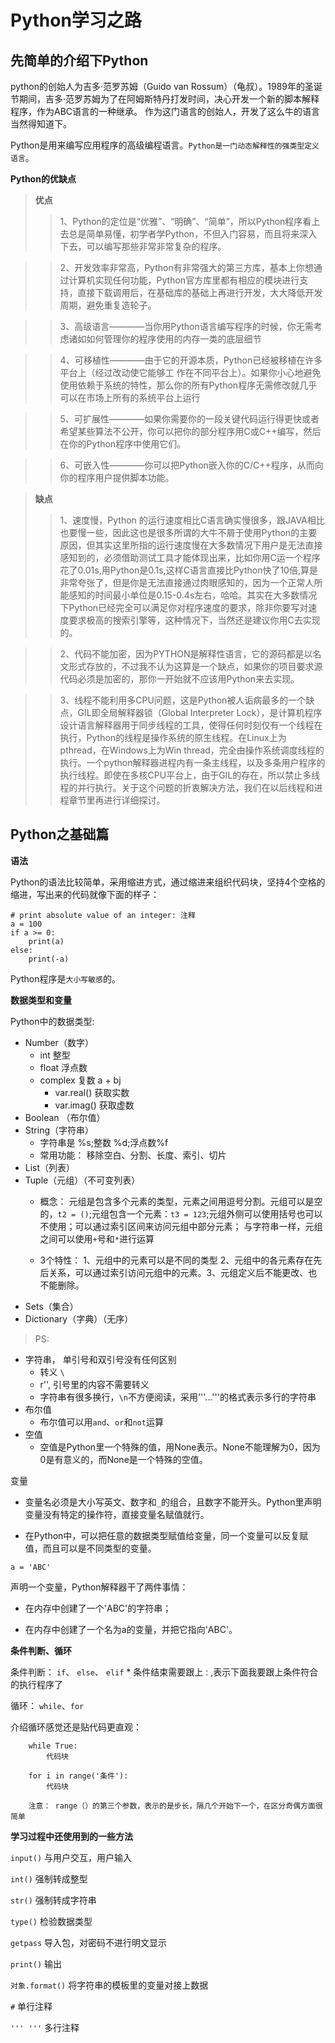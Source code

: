 # Python学习之路

## 先简单的介绍下Python

python的创始人为吉多·范罗苏姆（Guido van Rossum）（龟叔）。1989年的圣诞节期间，吉多·范罗苏姆为了在阿姆斯特丹打发时间，决心开发一个新的脚本解释程序，作为ABC语言的一种继承。 作为这门语言的创始人，开发了这么牛的语言当然得知道下。

Python是用来编写应用程序的高级编程语言。`Python是一门动态解释性的强类型定义语言`。

**Python的优缺点**

> **优点**
>> 1、Python的定位是“优雅”、“明确”、“简单”，所以Python程序看上去总是简单易懂，初学者学Python，不但入门容易，而且将来深入下去，可以编写那些非常非常复杂的程序。

>> 2、开发效率非常高，Python有非常强大的第三方库，基本上你想通过计算机实现任何功能，Python官方库里都有相应的模块进行支持，直接下载调用后，在基础库的基础上再进行开发，大大降低开发周期，避免重复造轮子。

>> 3、高级语言————当你用Python语言编写程序的时候，你无需考虑诸如如何管理你的程序使用的内存一类的底层细节

>> 4、可移植性————由于它的开源本质，Python已经被移植在许多平台上（经过改动使它能够工 作在不同平台上）。如果你小心地避免使用依赖于系统的特性，那么你的所有Python程序无需修改就几乎可以在市场上所有的系统平台上运行

>> 5、可扩展性————如果你需要你的一段关键代码运行得更快或者希望某些算法不公开，你可以把你的部分程序用C或C++编写，然后在你的Python程序中使用它们。

>> 6、可嵌入性————你可以把Python嵌入你的C/C++程序，从而向你的程序用户提供脚本功能。

> **缺点**
>> 1、速度慢，Python 的运行速度相比C语言确实慢很多，跟JAVA相比也要慢一些，因此这也是很多所谓的大牛不屑于使用Python的主要原因，但其实这里所指的运行速度慢在大多数情况下用户是无法直接感知到的，必须借助测试工具才能体现出来，比如你用C运一个程序花了0.01s,用Python是0.1s,这样C语言直接比Python快了10倍,算是非常夸张了，但是你是无法直接通过肉眼感知的，因为一个正常人所能感知的时间最小单位是0.15-0.4s左右，哈哈。其实在大多数情况下Python已经完全可以满足你对程序速度的要求，除非你要写对速度要求极高的搜索引擎等，这种情况下，当然还是建议你用C去实现的。

>> 2、代码不能加密，因为PYTHON是解释性语言，它的源码都是以名文形式存放的，不过我不认为这算是一个缺点，如果你的项目要求源代码必须是加密的，那你一开始就不应该用Python来去实现。

>> 3、线程不能利用多CPU问题，这是Python被人诟病最多的一个缺点，GIL即全局解释器锁（Global Interpreter Lock），是计算机程序设计语言解释器用于同步线程的工具，使得任何时刻仅有一个线程在执行，Python的线程是操作系统的原生线程。在Linux上为pthread，在Windows上为Win thread，完全由操作系统调度线程的执行。一个python解释器进程内有一条主线程，以及多条用户程序的执行线程。即使在多核CPU平台上，由于GIL的存在，所以禁止多线程的并行执行。关于这个问题的折衷解决方法，我们在以后线程和进程章节里再进行详细探讨。


## Python之基础篇

**语法**

Python的语法比较简单，采用缩进方式，通过缩进来组织代码块，坚持4个空格的缩进，写出来的代码就像下面的样子：
```
# print absolute value of an integer: 注释
a = 100
if a >= 0:
    print(a)
else:
    print(-a)
```
Python程序是`大小写敏感`的。


**数据类型和变量**

Python中的数据类型:

* Number（数字）
    * int 整型
    * float 浮点数
    * complex 复数  a + bj
        * var.real() 获取实数
        * var.imag() 获取虚数
* Boolean （布尔值）    
* String（字符串）
    * 字符串是 %s;整数 %d;浮点数%f
    * 常用功能： 移除空白、分割、长度、索引、切片
* List（列表）
* Tuple（元组）（不可变列表）
    * 概念： 元组是包含多个元素的类型，元素之间用逗号分割。元组可以是空的，`t2 = ()`;元组包含一个元素：`t3 = 123`;元组外侧可以使用括号也可以不使用；可以通过索引区间来访问元组中部分元素； 与字符串一样，元组之间可以使用`+`号和`*`进行运算

    * 3个特性： 1、元组中的元素可以是不同的类型 2、元组中的各元素存在先后关系，可以通过索引访问元组中的元素。3、元组定义后不能更改、也不能删除。
* Sets（集合）
* Dictionary（字典）（无序）


> PS:

* 字符串， 单引号和双引号没有任何区别
    * 转义 `\`
    * r'', 引号里的内容不需要转义
    * 字符串有很多换行，`\n`不方便阅读，采用'''...'''的格式表示多行的字符串
* 布尔值
    * 布尔值可以用`and`、`or`和`not`运算
* 空值
    * 空值是Python里一个特殊的值，用None表示。None不能理解为0，因为0是有意义的，而None是一个特殊的空值。


变量

* 变量名必须是大小写英文、数字和`_`的组合，且数字不能开头。Python里声明变量没有特定的操作符，直接变量名赋值就行。

* 在Python中，可以把任意的数据类型赋值给变量，同一个变量可以反复赋值，而且可以是不同类型的变量。

```
a = 'ABC'
```

声明一个变量，Python解释器干了两件事情：

* 在内存中创建了一个'ABC'的字符串；

* 在内存中创建了一个名为a的变量，并把它指向'ABC'。


**条件判断、循环**

条件判断： `if`、 `else`、 `elif`
    * 条件结束需要跟上`：`,表示下面我要跟上条件符合的执行程序了

循环： `while`、`for`

介绍循环感觉还是贴代码更直观：

```
    while True:
        代码块

    for i in range('条件'):
        代码块

    注意： range（）的第三个参数，表示的是步长，隔几个开始下一个，在区分奇偶方面很简单        
```

**学习过程中还使用到的一些方法**

 `input()` 与用户交互，用户输入

 `int()`   强制转成整型
 
 `str()`   强制转成字符串
 
 `type()`  检验数据类型 
 
 `getpass` 导入包，对密码不进行明文显示
 
 `print()` 输出

 `对象.format()` 将字符串的模板里的变量对接上数据

 `#` 单行注释 
 
  `''' '''` 多行注释